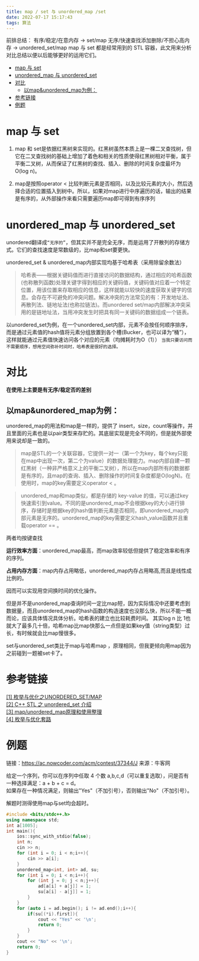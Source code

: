 ```yaml
---
title: map / set 与 unordered_map /set
date: 2022-07-17 15:17:43
tags: 算法
---
```

前排总结：
有序/稳定/在意内存 -> set/map
无序/快速查找添加删除/不担心高内存 -> unordered_set/map
map 与 set 都是经常用到的 STL 容器，此文用来分析对比总结以便以后能够更好的运用它们。
<!--more-->

- [map 与 set](#map-与-set)
- [unordered_map 与 unordered_set](#unordered_map-与-unordered_set)
- [对比](#对比)
  - [以map&unordered_map为例：](##以map&unordered_map为例：)
- [参考链接](#参考链接)
- [例题](#例题)

# map 与 set

1. map 和 set是依据红黑树来实现的。红黑树虽然本质上是一棵二叉查找树，但它在二叉查找树的基础上增加了着色和相关的性质使得红黑树相对平衡，属于平衡二叉树，从而保证了红黑树的查找、插入、删除的时间复杂度最坏为O(log n)。

2. map是按照operator < 比较判断元素是否相同，以及比较元素的大小，然后选择合适的位置插入到树中。所以，如果对map进行中序遍历的话，输出的结果是有序的，从外部操作来看只需要遍历map即可得到有序序列

# unordered_map 与 unordered_set

unordered翻译成`“无序的”`，但其实并不是完全无序，而是运用了开散列的存储方式。它们的查找速度是常数级的，比map和set要更快。

unordered_set & unordered_map内部实现均基于哈希表（采用除留余数法）
> 哈希表——根据关键码值而进行直接访问的数据结构，通过相应的哈希函数(也称散列函数)处理关键字得到相应的关键码值，关键码值对应着一个特定位置，用该位置来存取相应的信息，这样就能以较快的速度获取关键字的信息。会存在不可避免的冲突问题。解决冲突的方法常见的有：开发地址法、再散列法、链地址法(也称拉链法)。而unordered set/map内部解决冲突采用的是链地址法，当用冲突发生时把具有同一关键码的数据组成一个链表。

以unordered_set为例，在一个unordered_set内部，元素不会按任何顺序排序，而是通过元素值的hash值将元素分组放置到各个槽(Bucker，也可以译为“桶”），这样就能通过元素值快速访问各个对应的元素（均摊耗时为O（1））
`当我只要访问而不需要顺序，想用空间弥补时间时，哈希表是很好的选择。`

# 对比

**在使用上主要是有无序/稳定否的差别**

## 以map&unordered_map为例：
unordered_map的用法和map是一样的，提供了 insert，size，count等操作，并且里面的元素也是以pair类型来存贮的。其底层实现是完全不同的，但是就外部使用来说却是一致的。

>map是STL的一个关联容器，它提供一对一（第一个为key，每个key只能在map中出现一次，第二个为value）的数据处理能力。map内部自建一颗红黑树（一种非严格意义上的平衡二叉树），所以在map内部所有的数据都是有序的，且map的查询、插入、删除操作的时间复杂度都是O(logN)。在使用时，map的key需要定义operator < 。

>unordered_map和map类似，都是存储的 key-value 的值，可以通过key快速索引到value。不同的是unordered_map不会根据key的大小进行排序，存储时是根据key的hash值判断元素是否相同，即unordered_map内部元素是无序的。unordered_map的key需要定义hash_value函数并且重载operator == 。

两者均按键查找

**运行效率方面**：unordered_map最高，而map效率较低但提供了稳定效率和有序的序列。

**占用内存方面**：map内存占用略低，unordered_map内存占用略高,而且是线性成比例的。

因而可以实现用空间换时间的优化操作。

但是并不是unordered_map查询时间一定比map短，因为实际情况中还要考虑到数据量，而且unordered_map的hash函数的构造速度也没那么快，所以不能一概而论，应该具体情况具体分析。哈希表的建立也比较耗费时间。
其实log n 比 1也就大了最多几十倍，哈希map比map快那么一点但是如果key值（string类型）过长，有时候就会比map慢很多。

set与unordered_set类比于map与哈希map ，原理相同，但我更倾向用map因为之前碰到一题被set卡了。

# 参考链接

[[1] 枚举与优化之UNORDERED_SET/MAP](https://www.freesion.com/article/89351076997/)  
[[2] C++ STL 之 unordered_set 介绍](https://blog.csdn.net/u010956473/article/details/77100750)  
[[3] map/unordered_map原理和使用整理](https://blog.csdn.net/Blues1021/article/details/45054159)  
[[4] 枚举与优化套路](https://blog.csdn.net/weixin_39778570/article/details/80677688)

# 例题

链接：https://ac.nowcoder.com/acm/contest/37344/J
来源：牛客网

给定一个序列，你可以在序列中任取 4 个数 a,b,c,d（可以重复选取），问是否有一种选择满足：a + b + c = d。  
如果存在一种情况满足，则输出"Yes"（不加引号），否则输出"No"（不加引号）。

解题时测得使用map与set均会超时。

```C++
#include <bits/stdc++.h>
using namespace std;
int a[1005];
int main(){
    ios::sync_with_stdio(false);
    int n;
    cin >> n;
    for (int i = 0; i < n;i++){
        cin >> a[i];
    }
    unordered_map<int, int> ad, su;
    for (int i = 0; i < n;i++){
        for (int j = 0; j < n;j++){
            ad[a[i] + a[j]] = 1;
            su[a[i] - a[j]] = 1;
        }
    }
    for (auto i = ad.begin(); i != ad.end();i++){
        if(su[(*i).first]){
            cout << "Yes" << '\n';
            return 0;
        }
    }
    cout << "No" << '\n';
    return 0;
}
```